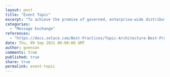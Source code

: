 ```yaml
---
layout: post
title: "Event Topic"
excerpt: "To achieve the promise of governed, enterprise-wide distribution of reusable events and event-driven architectures, the events need to be addressable and routable to the interested applications. This addressing is achieved via the event topic. The event topic is simply additional information (or metadata) in the messaging layer header."
categories:
  - "Message Exchange"
references:
  - "https://docs.solace.com/Best-Practices/Topic-Architecture-Best-Practices.htm"
date: Thu, 09 Sep 2021 00:00:00 GMT
author: gvensan
comments: true
published: true
share: true
permalink: event-topic
---
```

